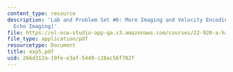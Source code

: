 ```yaml
---
content_type: resource
description: 'Lab and Problem Set #6: More Imaging and Velocity Encoding [2-D Spin
  Echo Imaging]'
file: https://ol-ocw-studio-app-qa.s3.amazonaws.com/courses/22-920-a-hands-on-introduction-to-nuclear-magnetic-resonance-january-iap-1997/266d312a19fee3af5449c28ac56f782f_exp5.pdf
file_type: application/pdf
resourcetype: Document
title: exp5.pdf
uid: 266d312a-19fe-e3af-5449-c28ac56f782f
---
```

